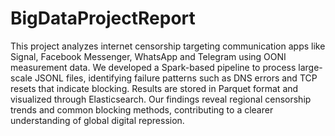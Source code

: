 # BigDataProjectReport
This project analyzes internet censorship targeting communication apps like Signal, Facebook Messenger, WhatsApp and Telegram using OONI measurement data. We developed a Spark-based pipeline to process large-scale JSONL files, identifying failure patterns such as DNS errors and TCP resets that indicate blocking. Results are stored in Parquet format and visualized through Elasticsearch. Our findings reveal regional censorship trends and common blocking methods, contributing to a clearer understanding of global digital repression. 
